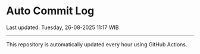 # Auto Commit Log

Last updated: Tuesday, 26-08-2025 11:17 WIB

---

This repository is automatically updated every hour using GitHub Actions.

